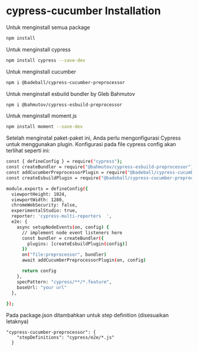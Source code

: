 # cypress-cucumber Installation

Untuk menginstall semua package

```bash
npm install
```

Untuk menginstall cypress

```bash
npm install cypress --save-dev
```

Untuk menginstall cucumber

```bash
npm i @badeball/cypress-cucumber-preprocessor
```

Untuk menginstall esbuild bundler by Gleb Bahmutov

```bash
npm i @bahmutov/cypress-esbuild-preprocessor
```
Untuk menginstall moment.js
```bash
npm install moment --save-dev
```

Setelah menginstal paket-paket ini, Anda perlu mengonfigurasi Cypress untuk menggunakan plugin. Konfigurasi pada file cypress config akan terlihat seperti ini:

```bash
const { defineConfig } = require("cypress");
const createBundler = require("@bahmutov/cypress-esbuild-preprocessor");
const addCucumberPreprocessorPlugin = require("@badeball/cypress-cucumber-preprocessor").addCucumberPreprocessorPlugin;
const createEsbuildPlugin = require("@badeball/cypress-cucumber-preprocessor/esbuild").createEsbuildPlugin;

module.exports = defineConfig({
  viewportHeight: 1024,
  viewportWidth: 1280,
  chromeWebSecurity: false,
  experimentalStudio: true,
  reporter: 'cypress-multi-reporters  ',
  e2e: {
    async setupNodeEvents(on, config) {
      // implement node event listeners here
      const bundler = createBundler({
        plugins: [createEsbuildPlugin(config)]
      })
      on("file:preprocessor", bundler)
      await addCucumberPreprocessorPlugin(on, config)

      return config
    },
    specPattern: "cypress/**/*.feature",
    baseUrl: "your url"
  },
  
});

```

Pada package.json ditambahkan untuk step definition (disesuaikan letaknya)
```
"cypress-cucumber-preprocessor": {
    "stepDefinitions": "cypress/e2e/*.js"
  }
```

